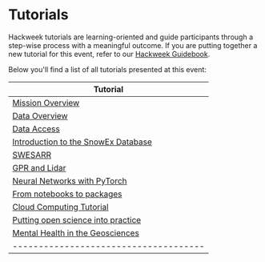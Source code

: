 # Tutorials

Hackweek tutorials are learning-oriented and guide participants through a step-wise process with a meaningful outcome. If you are putting together a new tutorial for this event, refer to our [Hackweek Guidebook](https://guidebook.hackweek.io/training/tutorials/index.html).

Below you'll find a list of all tutorials presented at this event:

| Tutorial                                                                                     |
|----------------------------------------------------------------------------------------------|
| [Mission Overview](https://docs.google.com/presentation/d/1mVkyBy8LxmcKe6Idcs1ruapH_AqhpJ1v) |
| [Data Overview](snowex-core/index)                                                           |
| [Data Access](Data_access/index)                                                            |
| [Introduction to the SnowEx Database](snowex_database/index)                                 |
| [SWESARR](swesarr/index)                                                                     |
| [GPR and Lidar](gpr_lidar/GPR_Lidar_HackweekTutorial.ipynb)                                        |
| [Neural Networks with PyTorch](NN_with_Pytorch/intro)                                        |
| [From notebooks to packages](https://icesat-2-2024.hackweek.io/tutorials/nb-to-package/index.html)                                                               |
| [Cloud Computing Tutorial](https://icesat-2-2024.hackweek.io/tutorials/cloud-computing/00-goals-and-outline.html)                                                               |
| [Putting open science into practice](https://icesat-2-2024.hackweek.io/tutorials/open-science/index.html)                                                       |
| [Mental Health in the Geosciences](https://icesat-2-2024.hackweek.io/tutorials/mental-health/index.html)                                                         |
| -------------------------------------                                                        |
